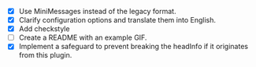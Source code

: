 - [x] Use MiniMessages instead of the legacy format.
- [x] Clarify configuration options and translate them into English.
- [x] Add checkstyle
- [ ] Create a README with an example GIF.
- [x] Implement a safeguard to prevent breaking the headInfo if it originates from this plugin.